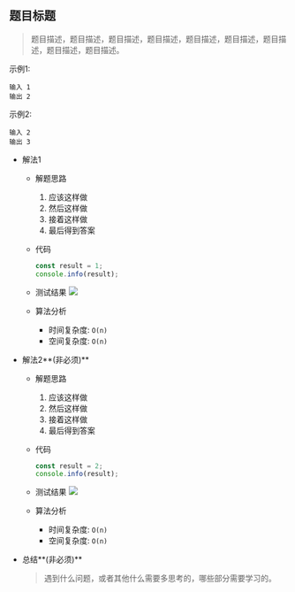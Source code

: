 ## 题目标题

> 题目描述，题目描述，题目描述，题目描述，题目描述，题目描述，题目描述，题目描述，题目描述。

示例1:
```text
输入 1 
输出 2
```
示例2:
```text
输入 2
输出 3
```

- 解法1
  - 解题思路    
    1. 应该这样做
    2. 然后这样做
    3. 接着这样做
    4. 最后得到答案
    
  - 代码
    ```javascript
    const result = 1;
    console.info(result);
    ```
  
   - 测试结果
     ![](result1-1.jpg)
    
  - 算法分析
    - 时间复杂度: `O(n)`
    - 空间复杂度: `O(n)`

- 解法2**(非必须)**
  - 解题思路
    1. 应该这样做
    2. 然后这样做
    3. 接着这样做
    4. 最后得到答案
    
  - 代码
    ```javascript
    const result = 2;
    console.info(result);
    ```
    
   - 测试结果
     ![](result1-2.jpg)
       
  - 算法分析
    - 时间复杂度: `O(n)`
    - 空间复杂度: `O(n)`

- 总结**(非必须)**
  > 遇到什么问题，或者其他什么需要多思考的，哪些部分需要学习的。